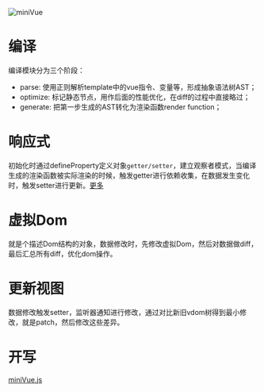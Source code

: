 ![miniVue](/assets/miniVue.png ':size=autox300')
# 编译
编译模块分为三个阶段：
- parse: 使用正则解析template中的vue指令、变量等，形成抽象语法树AST；
- optimize: 标记静态节点，用作后面的性能优化，在diff的过程中直接略过；
- generate: 把第一步生成的AST转化为渲染函数render function；

# 响应式
初始化时通过defineProperty定义对象`getter/setter`，建立观察者模式，当编译生成的渲染函数被实际渲染的时候，触发getter进行依赖收集，在数据发生变化时，触发setter进行更新。[更多](/Vue?id=响应式原理)
# 虚拟Dom
就是个描述Dom结构的对象，数据修改时，先修改虚拟Dom，然后对数据做diff，最后汇总所有diff，优化dom操作。
# 更新视图
数据修改触发setter，监听器通知进行修改，通过对比新旧vdom树得到最小修改，就是patch，然后修改这些差异。
# 开写
[miniVue.js](https://github.com/1072937748/blog/tree/master/docs/assets/js/miniVue.js)